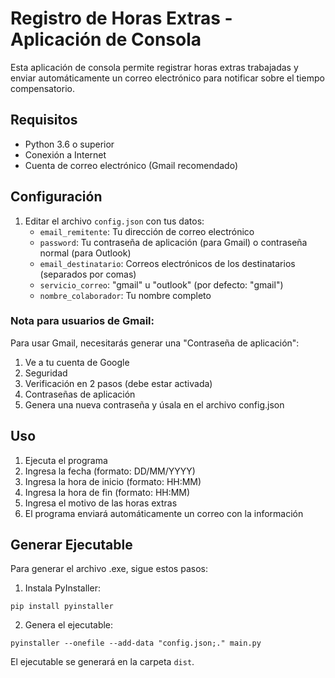 # Registro de Horas Extras - Aplicación de Consola

Esta aplicación de consola permite registrar horas extras trabajadas y enviar automáticamente un correo electrónico para notificar sobre el tiempo compensatorio.

## Requisitos

- Python 3.6 o superior
- Conexión a Internet
- Cuenta de correo electrónico (Gmail recomendado)

## Configuración

1. Editar el archivo `config.json` con tus datos:
   - `email_remitente`: Tu dirección de correo electrónico
   - `password`: Tu contraseña de aplicación (para Gmail) o contraseña normal (para Outlook)
   - `email_destinatario`: Correos electrónicos de los destinatarios (separados por comas)
   - `servicio_correo`: "gmail" u "outlook" (por defecto: "gmail")
   - `nombre_colaborador`: Tu nombre completo

### Nota para usuarios de Gmail:
Para usar Gmail, necesitarás generar una "Contraseña de aplicación":
1. Ve a tu cuenta de Google
2. Seguridad
3. Verificación en 2 pasos (debe estar activada)
4. Contraseñas de aplicación
5. Genera una nueva contraseña y úsala en el archivo config.json

## Uso

1. Ejecuta el programa
2. Ingresa la fecha (formato: DD/MM/YYYY)
3. Ingresa la hora de inicio (formato: HH:MM)
4. Ingresa la hora de fin (formato: HH:MM)
5. Ingresa el motivo de las horas extras
6. El programa enviará automáticamente un correo con la información

## Generar Ejecutable

Para generar el archivo .exe, sigue estos pasos:

1. Instala PyInstaller:
```
pip install pyinstaller
```

2. Genera el ejecutable:
```
pyinstaller --onefile --add-data "config.json;." main.py
```

El ejecutable se generará en la carpeta `dist`.